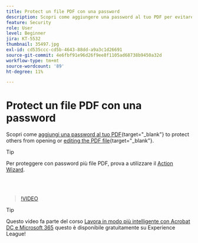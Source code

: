 ```yaml
---
title: Protect un file PDF con una password
description: Scopri come aggiungere una password al tuo PDF per evitare che altri aprano o modifichino il file
feature: Security
role: User
level: Beginner
jira: KT-5532
thumbnail: 35497.jpg
exl-id: cd535ccc-cd5b-4643-88dd-a9a3c1d26691
source-git-commit: 4e6fbf91e96d26f9ee8f1105ad68738b9450a32d
workflow-type: tm+mt
source-wordcount: '89'
ht-degree: 11%

---
```


# Protect un file PDF con una password

Scopri come [aggiungi una password al tuo PDF](https://www.adobe.com/it/acrobat/online/password-protect-pdf.html){target="_blank"} to protect others from opening or [editing the PDF file](https://www.adobe.com/it/acrobat/online/pdf-editor.html){target="_blank"}.

>[!TIP]
>
>Per proteggere con password più file PDF, prova a utilizzare il [Action Wizard](../advanced-tasks/action.md).

<br> 

>[!VIDEO](https://video.tv.adobe.com/v/35497?quality=12&learn=on&hidetitle=true)

>[!TIP]
>
>Questo video fa parte del corso [Lavora in modo più intelligente con Acrobat DC e Microsoft 365](https://experienceleague.adobe.com/?recommended=Acrobat-U-1-2021.microsoft365) questo è disponibile gratuitamente su Experience League!
